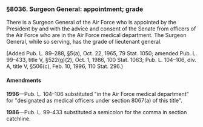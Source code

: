 ### §8036. Surgeon General: appointment; grade ###

There is a Surgeon General of the Air Force who is appointed by the President by and with the advice and consent of the Senate from officers of the Air Force who are in the Air Force medical department. The Surgeon General, while so serving, has the grade of lieutenant general.

(Added Pub. L. 89–288, §5(a), Oct. 22, 1965, 79 Stat. 1050; amended Pub. L. 99–433, title V, §522(g)(2), Oct. 1, 1986, 100 Stat. 1063; Pub. L. 104–106, div. A, title V, §506(c), Feb. 10, 1996, 110 Stat. 296.)

#### Amendments ####

**1996**—Pub. L. 104–106 substituted "in the Air Force medical department" for "designated as medical officers under section 8067(a) of this title".

**1986**—Pub. L. 99–433 substituted a semicolon for the comma in section catchline.